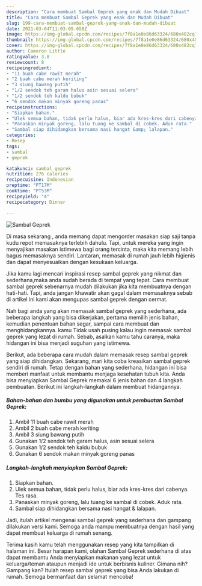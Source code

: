 ```yaml
---
description: "Cara membuat Sambal Geprek yang enak dan Mudah Dibuat"
title: "Cara membuat Sambal Geprek yang enak dan Mudah Dibuat"
slug: 199-cara-membuat-sambal-geprek-yang-enak-dan-mudah-dibuat
date: 2021-03-04T11:03:09.658Z
image: https://img-global.cpcdn.com/recipes/7f8a1e0e86d63324/680x482cq70/sambal-geprek-foto-resep-utama.jpg
thumbnail: https://img-global.cpcdn.com/recipes/7f8a1e0e86d63324/680x482cq70/sambal-geprek-foto-resep-utama.jpg
cover: https://img-global.cpcdn.com/recipes/7f8a1e0e86d63324/680x482cq70/sambal-geprek-foto-resep-utama.jpg
author: Cameron Little
ratingvalue: 3.8
reviewcount: 8
recipeingredient:
- "11 buah cabe rawit merah"
- "2 buah cabe merah keriting"
- "3 siung bawang putih"
- "1/2 sendok teh garam halus asin sesuai selera"
- "1/2 sendok teh kaldu bubuk"
- "6 sendok makan minyak goreng panas"
recipeinstructions:
- "Siapkan bahan."
- "Ulek semua bahan, tidak perlu halus, biar ada kres-kres dari cabenya. Tes rasa."
- "Panaskan minyak goreng, lalu tuang ke sambal di cobek. Aduk rata."
- "Sambal siap dihidangkan bersama nasi hangat &amp; lalapan."
categories:
- Resep
tags:
- sambal
- geprek

katakunci: sambal geprek 
nutrition: 276 calories
recipecuisine: Indonesian
preptime: "PT17M"
cooktime: "PT53M"
recipeyield: "4"
recipecategory: Dinner

---
```



![Sambal Geprek](https://img-global.cpcdn.com/recipes/7f8a1e0e86d63324/680x482cq70/sambal-geprek-foto-resep-utama.jpg)

Di masa  sekarang , anda memang dapat mengorder masakan siap saji tanpa kudu repot memasaknya terlebih dahulu. Tapi, untuk mereka yang ingin menyajikan masakan istimewa bagi orang tercinta, maka kita memang lebih bagus memasaknya sendiri. Lantaran, memasak di rumah jauh lebih higienis dan dapat menyesuaikan dengan kesukaan keluarga.

Jika kamu lagi mencari inspirasi resep sambal geprek yang nikmat dan sederhana,maka anda sudah berada di tempat yang tepat. Cara membuat sambal geprek  sebenarnya mudah dilakukan jika kita membuatnya dengan hati-hati. Tapi, anda jangan khawatir akan gagal dalam memasaknya 
sebab di artikel ini kami akan mengupas sambal geprek dengan cermat.  



Nah bagi anda yang akan memasak sambal geprek yang sederhana, ada beberapa langkah yang bisa dikerjakan, pertama memilih jenis bahan, kemudian penentuan bahan segar, sampai cara membuat dan menghidangkannya. kamu Tidak usah pusing kalau ingin memasak sambal geprek yang lezat di rumah. Sebab, asalkan kamu  tahu caranya, maka hidangan ini bisa menjadi suguhan yang istimewa.

Berikut, ada beberapa cara mudah dalam memasak resep sambal geprek yang siap dihidangkan. Sekarang, mari kita coba kreasikan sambal geprek sendiri di rumah. Tetap dengan bahan yang sederhana, hidangan ini bisa memberi manfaat untuk membantu menjaga kesehatan tubuh kita. Anda bisa menyiapkan Sambal Geprek memakai 6 jenis bahan dan 4 langkah pembuatan. Berikut ini langkah-langkah dalam membuat hidangannya.

<!--inarticleads1-->

##### Bahan-bahan dan bumbu yang digunakan untuk pembuatan Sambal Geprek:

1. Ambil 11 buah cabe rawit merah
1. Ambil 2 buah cabe merah keriting
1. Ambil 3 siung bawang putih
1. Gunakan 1/2 sendok teh garam halus, asin sesuai selera
1. Gunakan 1/2 sendok teh kaldu bubuk
1. Gunakan 6 sendok makan minyak goreng panas




<!--inarticleads2-->

##### Langkah-langkah menyiapkan Sambal Geprek:

1. Siapkan bahan.
1. Ulek semua bahan, tidak perlu halus, biar ada kres-kres dari cabenya. Tes rasa.
1. Panaskan minyak goreng, lalu tuang ke sambal di cobek. Aduk rata.
1. Sambal siap dihidangkan bersama nasi hangat &amp; lalapan.




Jadi, itulah artikel mengenai  sambal geprek  yang sederhana dan gampang dilakukan versi kami. Semoga anda mampu membuatnya dengan hasil yang dapat membuat keluarga di rumah senang. 

Terima kasih kamu telah menggunakan resep yang kita tampilkan di halaman ini. Besar harapan kami, olahan  Sambal Geprek sederhana di atas dapat membantu Anda menyiapkan makanan yang lezat untuk keluarga/teman ataupun menjadi ide untuk berbisnis kuliner. Gimana nih? Gampang kan? Itulah resep sambal geprek yang bisa Anda lakukan di rumah. Semoga bermanfaat dan selamat mencoba!


